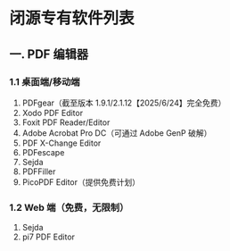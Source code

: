 # 闭源专有软件列表

## 一. PDF 编辑器

### 1.1 桌面端/移动端

1. PDFgear（截至版本 1.9.1/2.1.12【2025/6/24】完全免费）
2. Xodo PDF Editor
3. Foxit PDF Reader/Editor
4. Adobe Acrobat Pro DC（可通过 Adobe GenP 破解）
5. PDF X-Change Editor
6. PDFescape
7. Sejda
8. PDFFiller
9. PicoPDF Editor（提供免费计划）

### 1.2 Web 端（免费，无限制）

1. Sejda
2. pi7 PDF Editor

